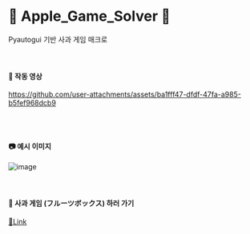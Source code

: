 # 🍎 Apple_Game_Solver 🍎
Pyautogui 기반 사과 게임 매크로 <br> <br> <br>

<h4> 🎥 작동 영상 </h4>

https://github.com/user-attachments/assets/ba1fff47-dfdf-47fa-a985-b5fef968dcb9

<br> <br>


<h4> 📷 예시 이미지 </h4>

![image](https://github.com/user-attachments/assets/6222df05-3585-492d-899a-2b73046e47db) <br> <br> <br>

<h4> 🍎 사과 게임 (フルーツボックス) 하러 가기</h4>

[🔗Link](https://www.gamesaien.com/game/fruit_box_a/)
